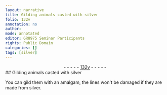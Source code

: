 ```yaml
---
layout: narrative
title: Gilding animals casted with silver
folio: 132v
annotation: no
author:
mode: annotated
editor: GR8975 Seminar Participants
rights: Public Domain
categories: []
tags: [silver]
---
```


 <div class="folio" align="center">- - - - - <a href="http://gallica.bnf.fr/ark:/12148/btv1b10500001g/f270.item.r=" target="_blank">132v</a> - - - - - </div> 
## Gilding animals casted with <span class="material">silver</span>

 
 You can gild them with an amalgam, the lines won't be damaged if they are made from <span class="material">silver</span>. 
 